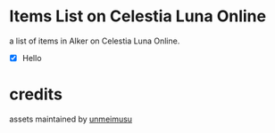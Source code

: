 # Items List on Celestia Luna Online
a list of items in Alker on Celestia Luna Online.
- [x] Hello
# credits
assets maintained by [unmeimusu](https://github.com/unmeimusu)
